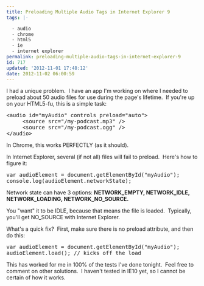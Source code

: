 ```yaml
---
title: Preloading Multiple Audio Tags in Internet Explorer 9
tags: |-

  - audio
  - chrome
  - html5
  - ie
  - internet explorer
permalink: preloading-multiple-audio-tags-in-internet-explorer-9
id: 717
updated: '2012-11-01 17:48:12'
date: 2012-11-02 06:00:59
---
```


I had a unique problem.  I have an app I'm working on where I needed to preload about 50 audio files for use during the page's lifetime.  If you're up on your HTML5-fu, this is a simple task:

<pre>
&lt;audio id="myAudio" controls preload="auto"&gt;
     &lt;source src="/my-podcast.mp3" /&gt;
     &lt;source src="/my-podcast.ogg" /&gt;
&lt;/audio&gt;
</pre>

In Chrome, this works PERFECTLY (as it should).

In Internet Explorer, several (if not all) files will fail to preload.  Here's how to figure it:

<pre lang="javascript">
var audioElement = document.getElementById("myAudio");
console.log(audioElement.networkState);
</pre>

Network state can have 3 options: <strong>NETWORK_EMPTY, NETWORK_IDLE, NETWORK_LOADING, NETWORK_NO_SOURCE.</strong>

You "want" it to be IDLE, because that means the file is loaded.  Typically, you'll get NO_SOURCE with Internet Explorer.

What's a quick fix?  First, make sure there is no preload attribute, and then do this:

<pre lang="javascript">
var audioElement = document.getElementById("myAudio");
audioElement.load(); // kicks off the load
</pre>

This has worked for me in 100% of the tests I've done tonight.  Feel free to comment on other solutions.  I haven't tested in IE10 yet, so I cannot be certain of how it works.